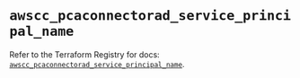 # `awscc_pcaconnectorad_service_principal_name`

Refer to the Terraform Registry for docs: [`awscc_pcaconnectorad_service_principal_name`](https://registry.terraform.io/providers/hashicorp/awscc/0.70.0/docs/resources/pcaconnectorad_service_principal_name).
